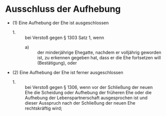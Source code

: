 # Ausschluss der Aufhebung

- (1) Eine Aufhebung der Ehe ist ausgeschlossen <dl style="font-weight:normal;font-style:normal;text-decoration:none;"><dt>1.</dt><dd style="font-weight:normal;font-style:normal;text-decoration:none;"><div>bei Verstoß gegen § 1303 Satz 1, wenn <dl style="font-weight:normal;font-style:normal;text-decoration:none;"><dt>a)</dt><dd style="font-weight:normal;font-style:normal;text-decoration:none;"><div>der minderjährige Ehegatte, nachdem er volljährig geworden ist, zu erkennen gegeben hat, dass er die Ehe fortsetzen will (Bestätigung), oder

- (2) Eine Aufhebung der Ehe ist ferner ausgeschlossen <dl style="font-weight:normal;font-style:normal;text-decoration:none;"><dt>1.</dt><dd style="font-weight:normal;font-style:normal;text-decoration:none;"><div>bei Verstoß gegen § 1306, wenn vor der Schließung der neuen Ehe die Scheidung oder Aufhebung der früheren Ehe oder die Aufhebung der Lebenspartnerschaft ausgesprochen ist und dieser Ausspruch nach der Schließung der neuen Ehe rechtskräftig wird;

